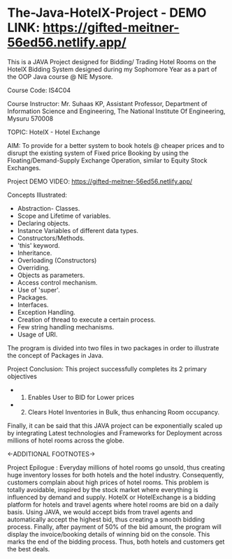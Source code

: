 # The-Java-HotelX-Project - DEMO LINK: https://gifted-meitner-56ed56.netlify.app/
This is a JAVA Project designed for Bidding/ Trading Hotel Rooms on the HotelX Bidding System designed during my Sophomore Year as a part of the OOP Java course @ NIE Mysore.

Course Code: IS4C04

Course Instructor: Mr. Suhaas KP, Assistant Professor, Department of Information Science and Engineering, The National Institute Of Engineering, Mysuru 570008

TOPIC: HotelX - Hotel Exchange

AIM: To provide for a better system to book hotels @ cheaper prices and to disrupt the existing system of Fixed price Booking by using the Floating/Demand-Supply Exchange Operation, similar to Equity Stock Exchanges.

Project DEMO VIDEO: https://gifted-meitner-56ed56.netlify.app/

Concepts Illustrated:
* Abstraction- Classes.
* Scope and Lifetime of variables.
* Declaring objects.
* Instance Variables of different data types.
* Constructors/Methods.
* 'this' keyword.
* Inheritance.
* Overloading (Constructors)
* Overriding.
* Objects as parameters.
* Access control mechanism.
* Use of 'super'.
* Packages.
* Interfaces.
* Exception Handling.
* Creation of thread to execute a certain process.
* Few string handling mechanisms.
* Usage of URI.

The program is divided into two files in two packages in order to illustrate the concept of Packages in Java.

Project Conclusion: This project successfully completes its 2 primary objectives
* 1) Enables User to BID for Lower prices
* 2) Clears Hotel Inventories in Bulk, thus enhancing Room occupancy.

Finally, it can be said that this JAVA project can be exponentially scaled up by integrating Latest technologies and Frameworks for Deployment across millions of hotel rooms across the globe.

 
<-ADDITIONAL FOOTNOTES->


Project Epilogue :
Everyday millions of hotel rooms go unsold, thus creating huge inventory losses for both hotels and the hotel industry. Consequently, customers complain about high prices of hotel rooms. This problem is totally avoidable, inspired by the stock market where everything is influenced by demand and supply. HotelX or HotelExchange is a bidding platform for hotels and travel agents where hotel rooms are bid on a daily basis. Using JAVA, we would accept bids from travel agents and automatically accept the highest bid, thus creating a smooth bidding process. Finally, after payment of 50% of the bid amount, the program will display the invoice/booking details of winning bid on the console. This marks the end of the bidding process. Thus, both hotels and customers get the best deals.
